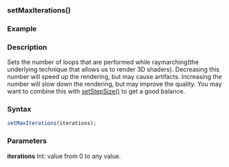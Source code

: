 ### setMaxIterations()

### Example

<!-- <iframe width="100%" height="450px" src="https://shaderpark.com/sculpture/-M2aYDh1dNIjNlCg8HLr?example=true&embed=true" frameborder="0"></iframe> -->

### Description

Sets the number of loops that are performed while raymarching(the underlying technique that allows us to render 3D shaders). Decreasing this number will speed up the rendering, but may cause artifacts. Increasing the number will slow down the rendering, but may improve the quality. You may want to combine this with [setStepSize()]((/references-js/global-settings/setStepSize.html)) to get a good balance.

### Syntax
```js
setMaxIterations(iterations);
```

### Parameters
**iterations** Int: value from 0 to any value.